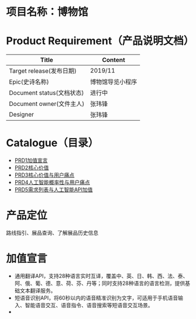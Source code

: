 # 项目名称：博物馆
# Product Requirement（产品说明文档）
| Title                     | Content |
| ------------------------- | ------- |
| Target release(发布日期)  | 2019/11 |
| Epic(史诗名称)            | 博物馆导览小程序  |
| Document status(文档状态) | 进行中  |
| Document owner(文件主人)  | 张玮锋  |
| Designer                 | 张玮锋  |

# Catalogue（目录）
- [PRD1加值宣言](#加值宣言)
- [PRD2核心价值](#核心价值)
- [PRD3核心价值与用户痛点](#核心价值与用户痛点)
- [PRD4人工智能概率性与用户痛点](#人工智能概率性与用户痛点)
- [PRD5需求列表与人工智能API加值](#需求列表与人工智能API加值)

# 产品定位
路线指引、展品查询、了解展品历史信息

# 加值宣言
* 通用翻译API，支持28种语言实时互译，覆盖中、英、日、韩、西、法、泰、阿、俄、葡、德、意、荷、芬、丹等；同时支持28种语言的语言检测，提供基础文本翻译服务。
* 短语音识别API，将60秒以内的语音精准识别为文字，可适用于手机语音输入、智能语音交互、语音指令、语音搜索等短语音交互场景。
* 
